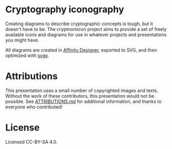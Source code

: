# Cryptography iconography

Creating diagrams to describe cryptographic concepts is tough, but it doesn't have to be.  The cryptnomicon project aims to provide a set of freely available icons and diagrams for use in whatever projects and presentations you might have.

All diagrams are created in [Affinity Designer](https://affinity.serif.com/en-us/designer/), exported to SVG, and then optimized with [svgo](https://github.com/svg/svgo).

# Attributions

This presentation uses a small number of copyrighted images and texts. Without the work of these contributors, this presentation would not be possible. See [ATTRIBUTIONS.md](ATTRIBUTIONS.md) for additional information, and thanks to everyone who contributed!

# License

Licensed CC-BY-SA 4.0.
